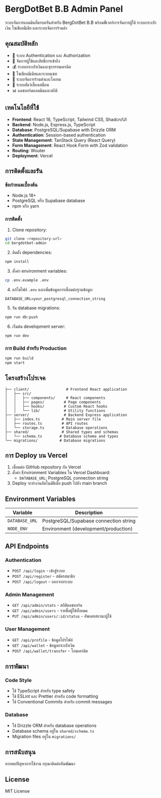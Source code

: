# BergDotBet B.B Admin Panel

ระบบจัดการแอดมินที่ครบครันสำหรับ BergDotBet B.B พร้อมฟีเจอร์การจัดการผู้ใช้ ระบบกระเป๋าเงิน โซเชียลมีเดีย และระบบจัดการร้านค้า

## คุณสมบัติหลัก

- 🔐 ระบบ Authentication และ Authorization
- 👥 จัดการผู้ใช้และสิทธิ์การเข้าถึง
- 💰 ระบบกระเป๋าเงินและธุรกรรมเครดิต
- 📱 โซเชียลมีเดียและระบบแชท
- 🛒 ระบบจัดการร้านค้าและไอเทม
- 🐾 ระบบสัตว์เลี้ยงเสมือน
- 📊 แดชบอร์ดแอดมินและสถิติ

## เทคโนโลยีที่ใช้

- **Frontend**: React 18, TypeScript, Tailwind CSS, Shadcn/UI
- **Backend**: Node.js, Express.js, TypeScript
- **Database**: PostgreSQL/Supabase with Drizzle ORM
- **Authentication**: Session-based authentication
- **State Management**: TanStack Query (React Query)
- **Form Management**: React Hook Form with Zod validation
- **Routing**: Wouter
- **Deployment**: Vercel

## การติดตั้งและรัน

### ข้อกำหนดเบื้องต้น

- Node.js 18+ 
- PostgreSQL หรือ Supabase database
- npm หรือ yarn

### การติดตั้ง

1. Clone repository:
```bash
git clone <repository-url>
cd bergdotbet-admin
```

2. ติดตั้ง dependencies:
```bash
npm install
```

3. ตั้งค่า environment variables:
```bash
cp .env.example .env
```

4. แก้ไขไฟล์ `.env` และเพิ่มข้อมูลการเชื่อมต่อฐานข้อมูล:
```
DATABASE_URL=your_postgresql_connection_string
```

5. รัน database migrations:
```bash
npm run db:push
```

6. เริ่มต้น development server:
```bash
npm run dev
```

### การ Build สำหรับ Production

```bash
npm run build
npm start
```

## โครงสร้างโปรเจค

```
├── client/                 # Frontend React application
│   ├── src/
│   │   ├── components/     # React components
│   │   ├── pages/         # Page components
│   │   ├── hooks/         # Custom React hooks
│   │   └── lib/           # Utility functions
├── server/                # Backend Express application
│   ├── index.ts          # Main server file
│   ├── routes.ts         # API routes
│   └── storage.ts        # Database operations
├── shared/               # Shared types and schemas
│   └── schema.ts        # Database schema and types
└── migrations/          # Database migrations
```

## การ Deploy บน Vercel

1. เชื่อมต่อ GitHub repository กับ Vercel
2. ตั้งค่า Environment Variables ใน Vercel Dashboard:
   - `DATABASE_URL`: PostgreSQL connection string
3. Deploy จะทำงานอัตโนมัติเมื่อ push ไปยัง main branch

## Environment Variables

| Variable | Description |
|----------|-------------|
| `DATABASE_URL` | PostgreSQL/Supabase connection string |
| `NODE_ENV` | Environment (development/production) |

## API Endpoints

### Authentication
- `POST /api/login` - เข้าสู่ระบบ
- `POST /api/register` - สมัครสมาชิก
- `POST /api/logout` - ออกจากระบบ

### Admin Management
- `GET /api/admin/stats` - สถิติแดชบอร์ด
- `GET /api/admin/users` - รายชื่อผู้ใช้ทั้งหมด
- `PUT /api/admin/users/:id/status` - อัพเดทสถานะผู้ใช้

### User Management
- `GET /api/profile` - ข้อมูลโปรไฟล์
- `GET /api/wallet` - ข้อมูลกระเป๋าเงิน
- `POST /api/wallet/transfer` - โอนเครดิต

## การพัฒนา

### Code Style
- ใช้ TypeScript สำหรับ type safety
- ใช้ ESLint และ Prettier สำหรับ code formatting
- ใช้ Conventional Commits สำหรับ commit messages

### Database
- ใช้ Drizzle ORM สำหรับ database operations
- Database schema อยู่ใน `shared/schema.ts`
- Migration files อยู่ใน `migrations/`

## การสนับสนุน

หากพบปัญหาการใช้งาน กรุณาติดต่อทีมพัฒนา

## License

MIT License